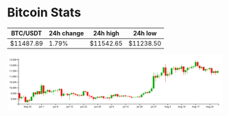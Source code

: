 # Bitcoin Stats

BTC/USDT|24h change|24h high|24h low|
|---|---|---|---|
|$11487.89|1.79%|$11542.65|$11238.50|

<img src="./chart.svg">
